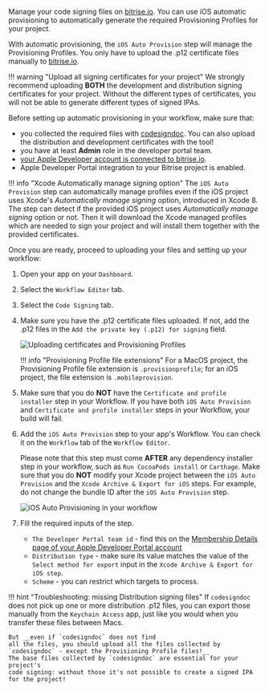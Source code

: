 Manage your code signing files on [bitrise.io](https://www.bitrise.io). You can use iOS automatic provisioning to automatically generate the required Provisioning Profiles for your project.

With automatic provisioning, the `iOS Auto Provision` step will manage the Provisioning Profiles. You only have to upload the .p12 certificate files manually to [bitrise.io](https://www.bitrise.io).

!!! warning "Upload all signing certificates for your project"
    We strongly recommend uploading __BOTH__ the development and distribution signing certificates for your project. Without the different types of certificates, you will not be able to generate different types of signed IPAs.

Before setting up automatic provisioning in your workflow, make sure that:

* you collected the required files with [codesigndoc](https://github.com/bitrise-tools/codesigndoc). You can also upload the distribution and development certificates with the tool!
* you have at least __Admin__ role in the developer portal team.
* [your Apple Developer account is connected to bitrise.io](/signing-up/connecting-apple-dev-account).
* Apple Developer Portal integration to your Bitrise project is enabled.

!!! info "Xcode Automatically manage signing option"
    The `iOS Auto Provision` step can automatically manage profiles even if the iOS project uses Xcode's
    _Automatically manage signing_ option, introduced in Xcode 8. The step can detect if the provided iOS
    project uses _Automatically manage signing_ option or not. Then it will download the Xcode managed profiles which are needed to sign your project and
    will install them together with the provided certificates.

Once you are ready, proceed to uploading your files and setting up your workflow:

1. Open your app on your `Dashboard`.

1. Select the `Workflow Editor` tab.

1. Select the `Code Signing` tab.

1. Make sure you have the .p12 certificate files uploaded. If not, add the .p12 files in the `Add the private key (.p12) for signing` field.

    ![Uploading certificates and Provisioning Profiles](./img/code-signing/ios-code-signing/provisioning-and-certificate-upload.png)

    !!! info "Provisioning Profile file extensions"
        For a MacOS project, the Provisioning Profile file extension is `.provisionprofile`; for an iOS project, the file extension is `.mobileprovision`.

1. Make sure that you do __NOT__ have the `Certificate and profile installer` step in your Workflow. If you have both `iOS Auto Provision` and `Certificate and profile installer` steps in your Workflow, your build will fail.

1. Add the `iOS Auto Provision` step to your app's Workflow. You can check it on the `Workflow` tab of the `Workflow Editor`.

    Please note that this step must come __AFTER__ any dependency installer step in your workflow, such as `Run CocoaPods install` or `Carthage`. Make sure that you do __NOT__ modify your Xcode project between the `iOS Auto Provision` and the `Xcode Archive & Export for iOS` steps. For example, do not change the bundle ID after the `iOS Auto Provision` step.

    ![iOS Auto Provisioning in your workflow](./img/code-signing/ios-code-signing/workflow-with-auto-prov.png)  

1. Fill the required inputs of the step.
    * `The Developer Portal team id` - find this on the [Membership Details page of your Apple Developer Portal account](https://developer.apple.com/account/#/membership)
    * `Distribution type` - make sure its value matches the value of the `Select method for export` input in the `Xcode Archive & Export for iOS step`.
    * `Scheme` - you can restrict which targets to process.

!!! hint "Troubleshooting: missing Distribution signing files"
    If `codesigndoc` does not pick up one or more distribution .p12 files,
    you can export those manually from the `Keychain Access` app, just like you would when you
    transfer these files between Macs.

    But __even if `codesigndoc` does not find
    all the files, you should upload all the files collected by `codesigndoc` - except the Provisioning Profile files!__
    The base files collected by `codesigndoc` are essential for your project's
    code signing: without those it's not possible to create a signed IPA
    for the project!
